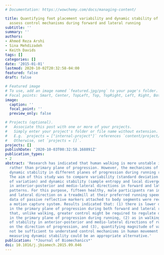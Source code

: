 ```yaml
---
# Documentation: https://wowchemy.com/docs/managing-content/

title: Quantifying foot placement variability and dynamic stability of movement to
  assess control mechanisms during forward and lateral running
subtitle: ''
summary: ''
authors:
- Ahmed Reza Arshi
- Sina Mehdizadeh
- Keith Davids
tags: []
categories: []
date: '2015-01-01'
lastmod: 2020-10-02T20:32:58-04:00
featured: false
draft: false

# Featured image
# To use, add an image named `featured.jpg/png` to your page's folder.
# Focal points: Smart, Center, TopLeft, Top, TopRight, Left, Right, BottomLeft, Bottom, BottomRight.
image:
  caption: ''
  focal_point: ''
  preview_only: false

# Projects (optional).
#   Associate this post with one or more of your projects.
#   Simply enter your project's folder or file name without extension.
#   E.g. `projects = ["internal-project"]` references `content/project/deep-learning/index.md`.
#   Otherwise, set `projects = []`.
projects: []
publishDate: '2020-10-03T00:32:58.168891Z'
publication_types:
- 2
abstract: 'Research has indicated that human walking is more unstable in the secondary,
  rather than primary plane of progression. However, the mechanisms of controlling
  dynamic stability in different planes of progression during running remain unknown.
  The aim of this study was to compare variability (standard deviation and coefficient
  of variation) and dynamic stability (sample entropy and local divergence exponent)
  in anterior-posterior and medio-lateral directions in forward and lateral running
  patterns. For this purpose, fifteen healthy, male participants ran in a forward
  and lateral direction on a treadmill at their preferred running speeds. Coordinate
  data of passive reflective markers attached to body segments were recorded using
  a motion capture system. Results indicated that: (1) there is lower dynamic stability
  in the primary plane of progression during both forward and lateral running suggesting
  that, unlike walking, greater control might be required to regulate dynamic stability
  in the primary plane of progression during running, (2) as in walking, the control
  of stability in anterior-posterior and medio-lateral directions of running is dependent
  on the direction of progression, and (3), quantifying magnitude of variability might
  not be sufficient to understand control mechanisms in human movement and directly
  measuring dynamic stability could be an appropriate alternative.'
publication: '*Journal of Biomechanics*'
doi: 10.1016/j.jbiomech.2015.09.046
---
```

